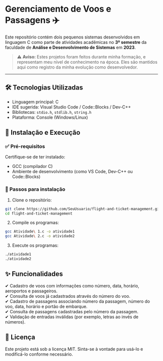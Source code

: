 # Gerenciamento de Voos e Passagens ✈️

Este repositório contém dois pequenos sistemas desenvolvidos em linguagem C como parte de atividades acadêmicas no **3º semestre** da faculdade de **Análise e Desenvolvimento de Sistemas** em **2023**.

> ⚠️ **Aviso:** Estes projetos foram feitos durante minha formação, e representam meu nível de conhecimento na época. Eles são mantidos aqui como registro da minha evolução como desenvolvedor.

---

## 🛠️ Tecnologias Utilizadas
- Linguagem principal: C  
- IDE sugerida: Visual Studio Code / Code::Blocks / Dev-C++  
- Bibliotecas: `stdio.h`, `stdlib.h`, `string.h`  
- Plataforma: Console (Windows/Linux)

## 🚀 Instalação e Execução

### ✅ Pré-requisitos  
Certifique-se de ter instalado:
- GCC (compilador C)
- Ambiente de desenvolvimento (como VS Code, Dev-C++ ou Code::Blocks)

### 📌 Passos para instalação
1. Clone o repositório:
```bash
git clone https://github.com/SeuUsuario/flight-and-ticket-management.git
cd flight-and-ticket-management
```
2. Compile os programas:
```bash
gcc Atividade\ 1.c -o atividade1
gcc Atividade\ 2.c -o atividade2
```
3. Execute os programas:
```bash
./atividade1
./atividade2
```

## ✨ Funcionalidades
✔ Cadastro de voos com informações como número, data, horário, aeroportos e passageiros.  
✔ Consulta de voos já cadastrados através do número do voo.  
✔ Cadastro de passagens associando número da passagem, número do voo, data, horário e portão de embarque.  
✔ Consulta de passagens cadastradas pelo número da passagem.  
✔ Validação de entradas inválidas (por exemplo, letras ao invés de números).

## 📜 Licença
Este projeto está sob a licença MIT. Sinta-se à vontade para usá-lo e modificá-lo conforme necessário.
